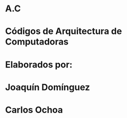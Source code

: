 # A.C
# Códigos de Arquitectura de Computadoras 
# Elaborados por:
#                 Joaquín Domínguez
#                 Carlos Ochoa
